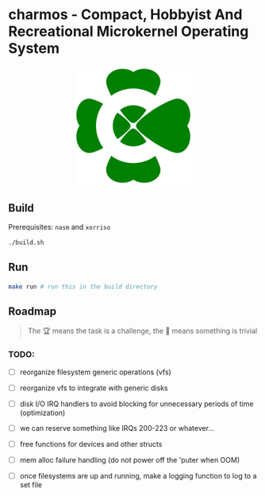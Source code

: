 # charmos - Compact, Hobbyist And Recreational Microkernel Operating System

<p align="center">
<img src="https://github.com/BlueGummi/charmos/blob/main/charmos.png" width="240">
</p>

## Build

Prerequisites: `nasm` and `xorriso`

```bash
./build.sh

```
## Run

```bash
make run # run this in the build directory
```

## Roadmap 

> The :trophy: means the task is a challenge, the :broom: means something is trivial

### TODO:

- [ ] reorganize filesystem generic operations (vfs)

- [ ] reorganize vfs to integrate with generic disks

- [ ] disk I/O IRQ handlers to avoid blocking for unnecessary periods of time (optimization)

- [ ] we can reserve something like IRQs 200-223 or whatever...

- [ ] free functions for devices and other structs

- [ ] mem alloc failure handling (do not power off the 'puter when OOM)

- [ ] once filesystems are up and running, make a logging function to log to a set file
